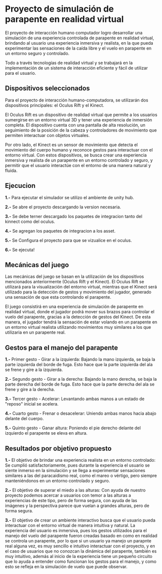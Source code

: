 # Proyecto de simulación de parapente en realidad virtual
El proyecto de interacción humano computador logro desarrollar una simulación de una experiencia controlada de parapente en realidad virtual, brindando al usuario una experiencia inmersiva y realista, en la que pueda experimentar las sensaciones de la caída libre y el vuelo en parapente en un entorno seguro y controlado.

Todo a través tecnologías de realidad virtual y se trabajará en la implementación de un sistema de interacción eficiente y fácil de utilizar para el usuario.

## Dispositivos seleccionados
Para el proyecto de interacción humano-computadora, se utilizarán dos dispositivos principales: el Oculus Rift y el Kinect.


El Oculus Rift es un dispositivo de realidad virtual que permite a los usuarios sumergirse en un entorno virtual 3D y tener una experiencia de inmersión completa. El dispositivo cuenta con una pantalla de alta resolución, un seguimiento de la posición de la cabeza y controladores de movimiento que permiten interactuar con objetos virtuales.


Por otro lado, el Kinect es un sensor de movimiento que detecta el movimiento del cuerpo humano y reconoce gestos para interactuar con el entorno virtual. Con estos dispositivos, se busca crear una experiencia inmersiva y realista de un parapente en un entorno controlado y seguro, y permitir que el usuario interactúe con el entorno de una manera natural y fluida.


## Ejecucion
**1.-** Para ejecutar el simulador se utilizo el ambiente de unity hub.

**2.-** Se abre el proyecto descargando la version necesaria.

**3.-** Se debe terner descargado los paquetes de integracion tanto del kinnect como del oculus.

**4.-** Se agregan los paquetes de integracion a los asset.

**5.-** Se Configura el proyecto para que se vizualice en el oculus.

**6.-** Se ejecuta!


## Mecánicas del juego
Las mecánicas del juego se basan en la utilización de los dispositivos mencionados anteriormente (Oculus Rift y el Kinect). El Oculus Rift se utilizará para la visualización del entorno virtual, mientras que el Kinect será utilizado para la detección de gestos y movimiento del jugador, generado una sensación de que esta controlando el parapente.

El juego consistirá en una experiencia de simulación de parapente en realidad virtual, donde el jugador podrá mover sus brazos para controlar el vuelo del parapente, gracias a la detección de gestos del Kinect. De esta manera, el jugador tendrá la sensación de estar volando en un parapente en un entorno virtual realista utilizando movimientos muy similares a los que utilizaria en un parapente real.

## Gestos para el manejo del parapente
**1.-**  Primer gesto - Girar a la izquierda: Bajando la mano izquierda, se baja la parte izquierda del borde de fuga. Esto hace que la parte izquierda del ala se frene y gire a la izquierda.

**2.-**  Segundo gesto - Girar a la derecha: Bajando la mano derecha, se baja la parte derecha del borde de fuga. Esto hace que la parte derecha del ala se frene y gire a la derecha.

**3.-** Tercer gesto - Acelerar: Levantando ambas manos a un estado de "reposo" inicial se acelera.

**4.-** Cuarto gesto - Frenar o desacelerar: Uniendo ambas manos hacia abajo delante del cuerpo.

**5.-**  Quinto gesto - Ganar altura: Poniendo el pie derecho delante del izquierdo el parapente se eleva en altura.
	    
## Resultados por objetivo propuesto

**1.-** El objetivo de brindar una experiencia realista en un entorno controlado: Se cumplió satisfactoriamente, pues durante la experiencia el usuario se siente inmerso en la simulación y se llega a experimentar sensaciones similares a las del paracaidismo real, como el mareo o vértigo, pero siempre manteniéndonos en un entorno controlado y seguro.

**2.-**  El objetivo de superar el miedo a las alturas: Con ayuda de nuestro proyecto podemos acercar a usuarios con temor a las alturas a experiencias de este tipo, pero de forma segura, con ayuda de las imágenes y la perspectiva parece que vuelan a grandes alturas, pero de forma segura.

**3.-**  El objetivo de crear un ambiente interactivo busca que el usuario pueda interactuar con el entorno virtual de manera intuitiva y natural. La experiencia del usuario es inmersiva, pues los gestos utilizados para el manejo del vuelo del parapente fueron creadas basado en como en realidad se controla un parapente, por lo que si un usuario ya manejo un parapnte real alguna vez, es muy sencillo e intuitivo interactuar con el proyecto, y en el caso de usuarios que no conozcan la dinámica del parapente, también es muy intuitivo, además al inicio de la experiencia tiene un pequeño circuito que lo ayuda a entender como funcionan los gestos para el manejo, y como esto se refleja en la simulación de vuelo que puede observar.

